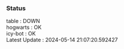 ### Status


table : DOWN  
hogwarts : OK  
icy-bot : OK  
Latest Update : 2024-05-14 21:07:20.592427
